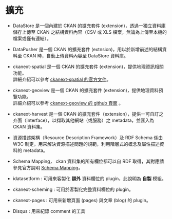 # 擴充

<script type="text/javascript" src="../js/general.js"></script>

* DataStore 是一個內建於 CKAN 的擴充套件 (extension)，透過一獨立資料庫儲存上傳至 CKAN 之結構資料內容（CSV 或 XLS 檔案，無論為上傳至本機的檔案或僅有連結）。

* DataPusher 是一個 CKAN 的擴充套件 (extnsion)，用以於新增前述的結構資料至 CKAN 時，自動上傳資料內容至 DataStore 資料庫。

* ckanext-spatial 是一個 CKAN 的擴充套件 (extension)，提供地理資訊相關功能。<br>
詳細介紹可以參考 [ckanext-spatial 的官方文件](http://docs.ckan.org/projects/ckanext-spatial/en/latest/)。

* ckanext-geoview 是一個 CKAN 的擴充套件 (extension)，提供地理資料預覽功能。<br>
詳細介紹可以參考 [ckanext-geoview 的 github 頁面](https://github.com/ckan/ckanext-geoview) 。

* ckanext-harvest 是一個 CKAN 的擴充套件（extension），提供一可自訂之介面（interface），以擷取其他網站（或服務）之 metadata，並匯入為 CKAN 資料集。

* 資源描述架構（Resource Description Framework）及 RDF Schema 係由 W3C 制定，用來解決資源描述問題的規範，利用階層式的概念及屬性描述資料的 metadata。

* Schema Mapping， ckan 資料集的所有欄位都可以自 RDF 取得，其對應請參見官方說明 [Schema Mapping](http://docs.ckan.org/en/ckan-2.0.2/linked-data-and-rdf.html#schema-mapping)。

* idatasetform : 可用來客製化 **額外** 資料欄位的 plugin，此說明為 **自製** 模組。

* ckanext-scheming : 可用於客製化完整資料欄位的 plugin。

* ckanext-pages : 可用來新增頁面 (pages) 與文章 (blog) 的 plugin。

* Disqus : 用來紀錄 comment 的工具